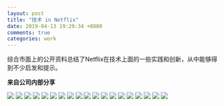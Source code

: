 ```yaml
---
layout: post
title: "技术 in Netflix"
date: 2019-04-13 19:29:34 +0800
comments: true
categories: work
---
```


综合市面上的公开资料总结了Netflix在技术上面的一些实践和创新，从中能够得到不少启发和提示。

**来自公司内部分享**

<!--more-->

![](/post_images/netflix/arch-2.jpeg)
![](/post_images/netflix/arch-3.jpeg)
![](/post_images/netflix/arch-4.jpeg)
![](/post_images/netflix/arch-5.jpeg)
![](/post_images/netflix/arch-6.jpeg)
![](/post_images/netflix/arch-7.jpeg)
![](/post_images/netflix/arch-8.jpeg)
![](/post_images/netflix/arch-9.jpeg)
![](/post_images/netflix/arch-10.jpeg)
![](/post_images/netflix/arch-11.jpeg)
![](/post_images/netflix/arch-12.jpeg)
![](/post_images/netflix/arch-13.jpeg)
![](/post_images/netflix/arch-14.jpeg)
![](/post_images/netflix/arch-15.jpeg)
![](/post_images/netflix/arch-16.jpeg)
![](/post_images/netflix/arch-17.jpeg)
![](/post_images/netflix/arch-18.jpeg)
![](/post_images/netflix/arch-19.jpeg)
![](/post_images/netflix/arch-20.jpeg)